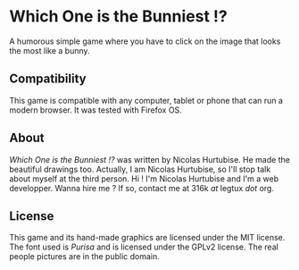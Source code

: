 Which One is the Bunniest !?
============================

A humorous simple game where you have to click on the image that looks the most like a bunny.

## Compatibility

This game is compatible with any computer, tablet or phone that can run a modern browser. It was tested with Firefox OS.

## About

*Which One is the Bunniest !?* was written by Nicolas Hurtubise. He made the beautiful drawings too. Actually, I am Nicolas Hurtubise, so I'll stop talk about myself at the third person. Hi ! I'm Nicolas Hurtubise and I'm a web developper. Wanna hire me ? If so, contact me at 316k *at* legtux *dot* org.

## License

This game and its hand-made graphics are licensed under the MIT license. The font used is *Purisa* and is licensed under the GPLv2 license. The real people pictures are in the public domain.
